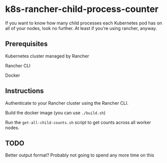 # k8s-rancher-child-process-counter

If you want to know how many child processes each Kubernetes pod has on all of your nodes, look no further. At least if you're using rancher, anyway.

## Prerequisites

Kubernetes cluster managed by Rancher

Rancher CLI

Docker

## Instructions

Authenticate to your Rancher cluster using the Rancher CLI.

Build the docker image (you can use `./build.sh`)

Run the `get-all-child-counts.sh` script to get counts across all worker nodes.

## TODO

Better output format? Probably not going to spend any more time on this